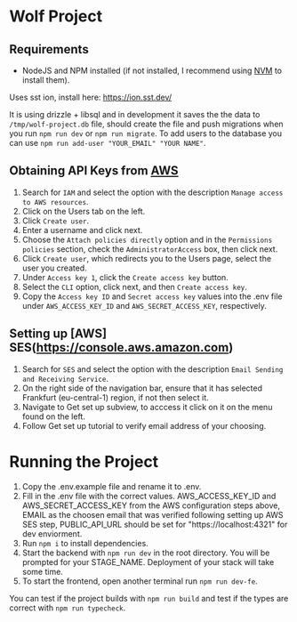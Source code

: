 # Wolf Project

## Requirements

- NodeJS and NPM installed (if not installed, I recommend using [NVM](https://github.com/nvm-sh/nvm?tab=readme-ov-file#installing-and-updating) to install them).

Uses sst ion, install here: https://ion.sst.dev/

It is using drizzle + libsql and in development it saves the the data to `/tmp/wolf-project.db` file, should create the file and push migrations when you run `npm run dev` or `npm run migrate`. To add users to the database you can use `npm run add-user "YOUR_EMAIL" "YOUR NAME"`.

## Obtaining API Keys from [AWS](https://console.aws.amazon.com)

1. Search for `IAM` and select the option with the description `Manage access to AWS resources`.
2. Click on the Users tab on the left.
3. Click `Create user`.
4. Enter a username and click next.
5. Choose the `Attach policies directly` option and in the `Permissions policies` section, check the `AdministratorAccess` box, then click next.
6. Click `Create user`, which redirects you to the Users page, select the user you created.
7. Under `Access key 1`, click the `Create access key` button.
8. Select the `CLI` option, click next, and then `Create access key`.
9. Copy the `Access key ID` and `Secret access key` values into the .env file under `AWS_ACCESS_KEY_ID` and `AWS_SECRET_ACCESS_KEY`, respectively.

## Setting up [AWS] SES(https://console.aws.amazon.com)

1. Search for `SES` and select the option with the description `Email Sending and Receiving Service`.
2. On the right side of the navigation bar, ensure that it has selected Frankfurt (eu-central-1) region, if not then select it.
3. Navigate to Get set up subview, to acccess it click on it on the menu found on the left.
4. Follow Get set up tutorial to verify email address of your choosing.

# Running the Project

1. Copy the .env.example file and rename it to .env.
2. Fill in the .env file with the correct values. AWS_ACCESS_KEY_ID and AWS_SECRET_ACCESS_KEY from the AWS configuration steps above, EMAIL as the choosen email that was verified following setting up AWS SES step, PUBLIC_API_URL should be set for "https://localhost:4321" for dev enviorment.
3. Run `npm i` to install dependencies.
4. Start the backend with `npm run dev` in the root directory. You will be prompted for your STAGE_NAME. Deployment of your stack will take some time.
5. To start the frontend, open another terminal run `npm run dev-fe`.

You can test if the project builds with `npm run build` and test if the types are correct with `npm run typecheck`.
